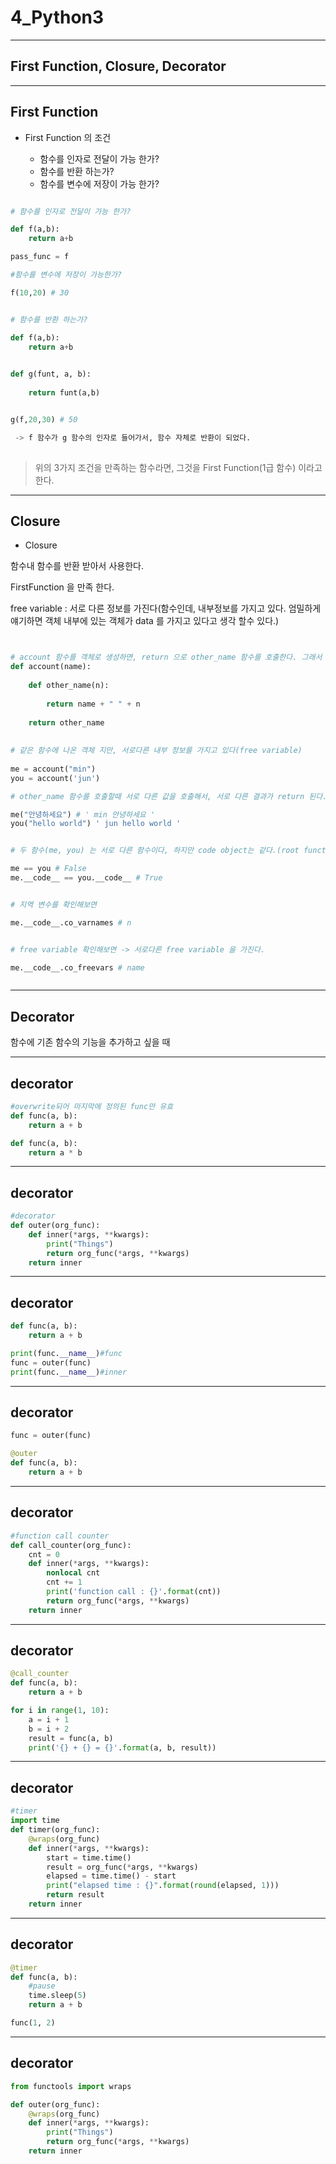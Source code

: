 # 4_Python3

---

## First Function, Closure, Decorator

---

## First Function 

 - First Function 의 조건

 	- 함수를 인자로 전달이 가능 한가?
 	- 함수를 반환 하는가?
 	- 함수를 변수에 저장이 가능 한가?

```python

# 함수를 인자로 전달이 가능 한가? 

def f(a,b):
    return a+b

pass_func = f

#함수를 변수에 저장이 가능한가? 

f(10,20) # 30


# 함수를 반환 하는가?

def f(a,b):
    return a+b
    

def g(funt, a, b):
    
    return funt(a,b)


g(f,20,30) # 50

 -> f 함수가 g 함수의 인자로 들어가서, 함수 자체로 반환이 되었다.
 

```

> 위의 3가지 조건을 만족하는 함수라면, 그것을 First Function(1급 함수) 이라고 한다.


---

## Closure

 - Closure 

함수내 함수를 반환 받아서 사용한다.

FirstFunction 을 만족 한다.

free variable : 서로 다른 정보를 가진다(함수인데, 내부정보를 가지고 있다. 엄밀하게 얘기하면 객체 내부에 있는 객체가 data 를 가지고 있다고 생각 할수 있다.)

```python


# account 함수를 객체로 생성하면, return 으로 other_name 함수를 호출한다. 그래서 사실상 account함수에 name이라는 값을 받아 놓고, other_name 함수의 호출을 기다리는 '상태' 라고 생각할수 있다. 
def account(name):
    
    def other_name(n):
        
        return name + " " + n
    
    return other_name
    
    
# 같은 함수에 나온 객체 지만, 서로다른 내부 정보를 가지고 있다(free variable)
    
me = account("min")
you = account('jun')

# other_name 함수를 호출할때 서로 다른 값을 호출해서, 서로 다른 결과가 return 된다.

me("안녕하세요") # ' min 안녕하세요 '
you("hello world") ' jun hello world '


# 두 함수(me, you) 는 서로 다른 함수이다, 하지만 code object는 같다.(root function 이 같다는 이야기)

me == you # False
me.__code__ == you.__code__ # True


# 지역 변수를 확인해보면

me.__code__.co_varnames # n


# free variable 확인해보면 -> 서로다른 free variable 을 가진다.

me.__code__.co_freevars # name 



```

---

## Decorator


함수에 기존 함수의 기능을 추가하고 싶을 때 

---

## decorator 

```python
#overwrite되어 마지막에 정의된 func만 유효
def func(a, b):
    return a + b

def func(a, b):
    return a * b
```

---

## decorator

```python
#decorator
def outer(org_func):
    def inner(*args, **kwargs):
        print("Things")
        return org_func(*args, **kwargs)
    return inner

```

---

## decorator

```python
def func(a, b):
    return a + b

print(func.__name__)#func
func = outer(func)
print(func.__name__)#inner
```

---

## decorator 

```python
func = outer(func)

@outer
def func(a, b):
    return a + b
```

---

## decorator  


```python
#function call counter
def call_counter(org_func):
    cnt = 0
    def inner(*args, **kwargs):
        nonlocal cnt
        cnt += 1
        print('function call : {}'.format(cnt))
        return org_func(*args, **kwargs)
    return inner
```

---

## decorator 


```python
@call_counter
def func(a, b):
    return a + b

for i in range(1, 10):
    a = i + 1
    b = i + 2
    result = func(a, b)
    print('{} + {} = {}'.format(a, b, result))
```

---

## decorator 


```python
#timer
import time
def timer(org_func):
    @wraps(org_func)
    def inner(*args, **kwargs):
        start = time.time()
        result = org_func(*args, **kwargs)
        elapsed = time.time() - start
        print("elapsed time : {}".format(round(elapsed, 1)))
        return result
    return inner
```
---

## decorator 


```python
@timer
def func(a, b):
    #pause
    time.sleep(5)
    return a + b

func(1, 2)
```
---

## decorator 


```python
from functools import wraps
```


```python
def outer(org_func):
    @wraps(org_func)
    def inner(*args, **kwargs):
        print("Things")
        return org_func(*args, **kwargs)
    return inner
```



 		
